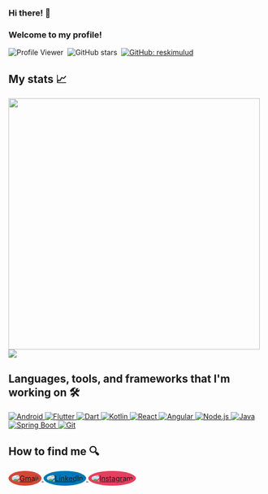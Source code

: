 ### Hi there! 👋
### Welcome to my profile!

![Profile Viewer](https://komarev.com/ghpvc/?username=antonino3g&label=Profile%20views&color=0e75b6&style=flat)&nbsp;
![GitHub stars](https://img.shields.io/github/stars/antonino3g.svg?style=social)&nbsp;
[![GitHub: reskimulud](https://img.shields.io/github/followers/antonino3g?label=follow&style=social)](https://github.com/antonino3g)&nbsp;

<!-- 
## My top open source projects 🚀
<p align="left">
    <a href="https://github.com/antonino3g/video-maker"><img width="330" src="https://denvercoder1-github-readme-stats.vercel.app/api/pin/?username=antonino3g&repo=video-maker&theme=merko&bg_color=272A36&title_color=FE6E96&icon_color=F8D866&hide_border=false&show_icons=true" alt="video-maker"></a>
   <a href="https://github.com/antonino3g/frases-do-dia"><img width="330" src="https://denvercoder1-github-readme-stats.vercel.app/api/pin/?username=antonino3g&repo=frases-do-dia&theme=merko&bg_color=272A36&title_color=FE6E96&icon_color=F8D866&hide_border=false&show_icons=true" alt="frases-do-dia"></a>
   <a href="https://github.com/antonino3g/signature-app"><img width="330" src="https://denvercoder1-github-readme-stats.vercel.app/api/pin/?username=antonino3g&repo=signature-app&theme=merko&bg_color=272A36&title_color=FE6E96&icon_color=F8D866&hide_border=false&show_icons=true" alt="signature-app"></a>
</p>
--> 

## My stats 📈
<div align=left>
  <a href="https://github.com/antonino3g"><img width="495em" src="https://github-readme-stats.vercel.app/api?username=antonino3g&show_icons=true&theme=merko&include_all_commits=true&count_private=false&hide_border=true"/></a>
  <a href="https://github.com/antonino3g"><img src="http://github-readme-streak-stats.herokuapp.com?user=antonino3g&theme=merko&hide_border=true"/></a>
  <!-- <a href="https://github.com/antonino3g"><img width="495em" src="https://github-readme-stats.vercel.app/api/top-langs/?username=antonino3g&layout=compact&langs_count=7&theme=dracula&hide_border=true" /></a> -->
</div>

 ## Languages, tools, and frameworks that I'm working on 🛠️ 
 <div style="display: inline_block">
  <a href="https://developer.android.com/">
    <img src="https://img.shields.io/badge/Android-3DDC84?style=for-the-badge&logo=android&logoColor=white" alt="Android">
  </a>
  <a href="https://flutter.dev/">
    <img src="https://img.shields.io/badge/Flutter-02569B?style=for-the-badge&logo=flutter&logoColor=white" alt="Flutter">
  </a>
  <a href="https://dart.dev/">
    <img src="https://img.shields.io/badge/Dart-0175C2?style=for-the-badge&logo=dart&logoColor=white" alt="Dart">
  </a>
  <a href="https://kotlinlang.org/">
    <img src="https://img.shields.io/badge/Kotlin-0095D5?style=for-the-badge&logo=kotlin&logoColor=white" alt="Kotlin">
  </a>
  <a href="https://reactjs.org/">
    <img src="https://img.shields.io/badge/React-61DAFB?style=for-the-badge&logo=react&logoColor=black" alt="React">
  </a>
  <a href="https://v17.angular.io/start/">
    <img src="https://img.shields.io/badge/Angular-DD0031?style=for-the-badge&logo=angular&logoColor=white" alt="Angular">
  </a>
  <a href="https://nodejs.org/">
    <img src="https://img.shields.io/badge/Node.js-339933?style=for-the-badge&logo=node.js&logoColor=white" alt="Node.js">
  </a>
  <a href="https://www.oracle.com/java/">
  <img src="https://img.shields.io/badge/☕%20Java-007396?style=for-the-badge&logoColor=white" alt="Java">
  </a>
  <a href="https://spring.io/projects/spring-boot">
    <img src="https://img.shields.io/badge/Spring_Boot-6DB33F?style=for-the-badge&logo=springboot&logoColor=white" alt="Spring Boot">
  </a>
  <a href="https://git-scm.com/">
    <img src="https://img.shields.io/badge/Git-F05032?style=for-the-badge&logo=git&logoColor=white" alt="Git">
  </a>
</div>

 </div>

## How to find me 🔍

<p align="left">
  <a href="mailto:antonino.praxedes@gmail.com" target="_blank">
    <img src="https://img.icons8.com/ios-filled/30/ffffff/gmail.png" alt="Gmail"
         style="background-color:#D14836; border-radius: 50%; padding: 6px;" />
  </a>
  <a href="https://www.linkedin.com/in/antoninopraxedes" target="_blank">
    <img src="https://img.icons8.com/ios-filled/30/ffffff/linkedin.png" alt="LinkedIn"
         style="background-color:#0077B5; border-radius: 50%; padding: 6px;" />
  </a>
  <a href="https://instagram.com/prxdev" target="_blank">
    <img src="https://img.icons8.com/ios-filled/30/ffffff/instagram-new.png" alt="Instagram"
         style="background-color:#E4405F; border-radius: 50%; padding: 6px;" />
  </a>
</p>


<!--
<div style="display: inline_block">
<img align="center" alt="DART" src="https://img.shields.io/badge/dart-0077B5?style=for-the-badge&logo=dart&logoColor=white" />
<img align="center" alt="FLUTTER" src="https://img.shields.io/badge/flutter-0077B5?style=for-the-badge&logo=flutter&logoColor=white" />
<img align="center" alt="JAVA" src="https://img.shields.io/badge/java-ffffff?style=for-the-badge&logo=java&logoColor=red" />
<img align="center" alt="NODEJS" src="https://img.shields.io/badge/node.js-43853D?style=for-the-badge&logo=node.js&logoColor=white" />
<img align="center" alt="PYTHON" src="https://img.shields.io/badge/python-ffff99?style=for-the-badge&logo=python&logoColor=blue" />
<img align="center" alt="REACTJS" src="https://img.shields.io/badge/react-20232A?style=for-the-badge&logo=react&logoColor=61DAFB" />
<img align="center" alt="Js" height="30" width="40" src="https://raw.githubusercontent.com/devicons/devicon/master/icons/javascript/javascript-plain.svg">
                                                                                                                  
### Contact me                                                                                                  
[![Linkedin](https://img.shields.io/badge/LinkedIn-0077B5?style=for-the-badge&logo=linkedin&logoColor=white)](https://linkedin.com/in/antoninopraxedes)
[![Telegram](https://img.shields.io/badge/Telegram-0077B5?style=for-the-badge&logo=telegram&logoColor=white)](https://t.me/antoninopraxedes)
-->
